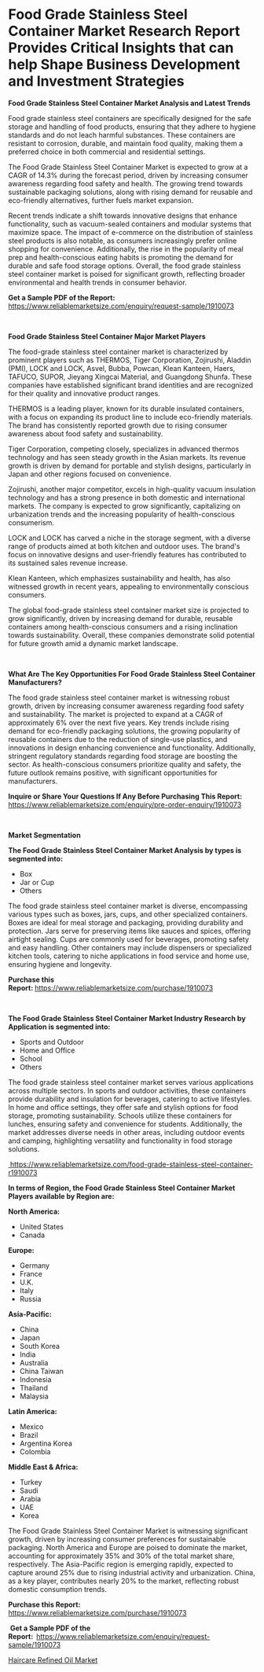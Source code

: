 <p><h1>Food Grade Stainless Steel Container Market Research Report Provides Critical Insights that can help Shape Business Development and Investment Strategies</h1></p><p><strong>Food Grade Stainless Steel Container Market Analysis and Latest Trends</strong></p>
<p><p>Food grade stainless steel containers are specifically designed for the safe storage and handling of food products, ensuring that they adhere to hygiene standards and do not leach harmful substances. These containers are resistant to corrosion, durable, and maintain food quality, making them a preferred choice in both commercial and residential settings.</p><p>The Food Grade Stainless Steel Container Market is expected to grow at a CAGR of 14.3% during the forecast period, driven by increasing consumer awareness regarding food safety and health. The growing trend towards sustainable packaging solutions, along with rising demand for reusable and eco-friendly alternatives, further fuels market expansion. </p><p>Recent trends indicate a shift towards innovative designs that enhance functionality, such as vacuum-sealed containers and modular systems that maximize space. The impact of e-commerce on the distribution of stainless steel products is also notable, as consumers increasingly prefer online shopping for convenience. Additionally, the rise in the popularity of meal prep and health-conscious eating habits is promoting the demand for durable and safe food storage options. Overall, the food grade stainless steel container market is poised for significant growth, reflecting broader environmental and health trends in consumer behavior.</p></p>
<p><strong>Get a Sample PDF of the Report:&nbsp;</strong> <a href="https://www.reliablemarketsize.com/enquiry/request-sample/1910073?utm_campaign=2876&utm_medium=2&utm_source=Github&utm_content=ia&utm_term=06042025&utm_id=food-grade-stainless-steel-container">https://www.reliablemarketsize.com/enquiry/request-sample/1910073</a></p>
<p>&nbsp;</p>
<p><strong>Food Grade Stainless Steel Container Major Market Players</strong></p>
<p><p>The food-grade stainless steel container market is characterized by prominent players such as THERMOS, Tiger Corporation, Zojirushi, Aladdin (PMI), LOCK and LOCK, Asvel, Bubba, Powcan, Klean Kanteen, Haers, TAFUCO, SUPOR, Jieyang Xingcai Material, and Guangdong Shunfa. These companies have established significant brand identities and are recognized for their quality and innovative product ranges.</p><p>THERMOS is a leading player, known for its durable insulated containers, with a focus on expanding its product line to include eco-friendly materials. The brand has consistently reported growth due to rising consumer awareness about food safety and sustainability. </p><p>Tiger Corporation, competing closely, specializes in advanced thermos technology and has seen steady growth in the Asian markets. Its revenue growth is driven by demand for portable and stylish designs, particularly in Japan and other regions focused on convenience.</p><p>Zojirushi, another major competitor, excels in high-quality vacuum insulation technology and has a strong presence in both domestic and international markets. The company is expected to grow significantly, capitalizing on urbanization trends and the increasing popularity of health-conscious consumerism.</p><p>LOCK and LOCK has carved a niche in the storage segment, with a diverse range of products aimed at both kitchen and outdoor uses. The brand's focus on innovative designs and user-friendly features has contributed to its sustained sales revenue increase.</p><p>Klean Kanteen, which emphasizes sustainability and health, has also witnessed growth in recent years, appealing to environmentally conscious consumers.</p><p>The global food-grade stainless steel container market size is projected to grow significantly, driven by increasing demand for durable, reusable containers among health-conscious consumers and a rising inclination towards sustainability. Overall, these companies demonstrate solid potential for future growth amid a dynamic market landscape.</p></p>
<p>&nbsp;</p>
<p><strong>What Are The Key Opportunities For Food Grade Stainless Steel Container Manufacturers?</strong></p>
<p><p>The food grade stainless steel container market is witnessing robust growth, driven by increasing consumer awareness regarding food safety and sustainability. The market is projected to expand at a CAGR of approximately 6% over the next five years. Key trends include rising demand for eco-friendly packaging solutions, the growing popularity of reusable containers due to the reduction of single-use plastics, and innovations in design enhancing convenience and functionality. Additionally, stringent regulatory standards regarding food storage are boosting the sector. As health-conscious consumers prioritize quality and safety, the future outlook remains positive, with significant opportunities for manufacturers.</p></p>
<p><strong>Inquire or Share Your Questions If Any Before Purchasing This Report:</strong> <a href="https://www.reliablemarketsize.com/enquiry/pre-order-enquiry/1910073?utm_campaign=2876&utm_medium=2&utm_source=Github&utm_content=ia&utm_term=06042025&utm_id=food-grade-stainless-steel-container">https://www.reliablemarketsize.com/enquiry/pre-order-enquiry/1910073</a></p>
<p>&nbsp;</p>
<p><strong>Market Segmentation</strong></p>
<p><strong>The Food Grade Stainless Steel Container Market Analysis by types is segmented into:</strong></p>
<p><ul><li>Box</li><li>Jar or Cup</li><li>Others</li></ul></p>
<p><p>The food grade stainless steel container market is diverse, encompassing various types such as boxes, jars, cups, and other specialized containers. Boxes are ideal for meal storage and packaging, providing durability and protection. Jars serve for preserving items like sauces and spices, offering airtight sealing. Cups are commonly used for beverages, promoting safety and easy handling. Other containers may include dispensers or specialized kitchen tools, catering to niche applications in food service and home use, ensuring hygiene and longevity.</p></p>
<p><strong>Purchase this Report:&nbsp;</strong><a href="https://www.reliablemarketsize.com/purchase/1910073?utm_campaign=2876&utm_medium=2&utm_source=Github&utm_content=ia&utm_term=06042025&utm_id=food-grade-stainless-steel-container">https://www.reliablemarketsize.com/purchase/1910073</a></p>
<p>&nbsp;</p>
<p><strong>The Food Grade Stainless Steel Container Market Industry Research by Application is segmented into:</strong></p>
<p><ul><li>Sports and Outdoor</li><li>Home and Office</li><li>School</li><li>Others</li></ul></p>
<p><p>The food grade stainless steel container market serves various applications across multiple sectors. In sports and outdoor activities, these containers provide durability and insulation for beverages, catering to active lifestyles. In home and office settings, they offer safe and stylish options for food storage, promoting sustainability. Schools utilize these containers for lunches, ensuring safety and convenience for students. Additionally, the market addresses diverse needs in other areas, including outdoor events and camping, highlighting versatility and functionality in food storage solutions.</p></p>
<p><a href="https://www.reliablemarketsize.com/food-grade-stainless-steel-container-r1910073?utm_campaign=2876&utm_medium=2&utm_source=Github&utm_content=ia&utm_term=06042025&utm_id=food-grade-stainless-steel-container">&nbsp;https://www.reliablemarketsize.com/food-grade-stainless-steel-container-r1910073</a></p>
<p><strong>In terms of Region, the Food Grade Stainless Steel Container Market Players available by Region are:</strong></p>
<p>
    <p> <strong> North America: </strong>
        <ul>
            <li>United States</li>
            <li>Canada</li>
        </ul>
        </p> 
    <p> <strong> Europe: </strong>
        <ul>
            <li>Germany</li>
            <li>France</li>
            <li>U.K.</li>
            <li>Italy</li>
            <li>Russia</li>
        </ul>
        </p> 
    <p> <strong> Asia-Pacific: </strong>
        <ul>
            <li>China</li>
            <li>Japan</li>
            <li>South Korea</li>
            <li>India</li>
            <li>Australia</li>
            <li>China Taiwan</li>
            <li>Indonesia</li>
            <li>Thailand</li>
            <li>Malaysia</li>
        </ul>
        </p> 
    <p> <strong> Latin America: </strong>
        <ul>
            <li>Mexico</li>
            <li>Brazil</li>
            <li>Argentina Korea</li>
            <li>Colombia</li>
        </ul>
        </p> 
    <p> <strong> Middle East & Africa: </strong>
        <ul>
            <li>Turkey</li>
            <li>Saudi</li>
            <li>Arabia</li>
            <li>UAE</li>
            <li>Korea</li>
        </ul>
    </p>
    </p>
<p><p>The Food Grade Stainless Steel Container Market is witnessing significant growth, driven by increasing consumer preferences for sustainable packaging. North America and Europe are poised to dominate the market, accounting for approximately 35% and 30% of the total market share, respectively. The Asia-Pacific region is emerging rapidly, expected to capture around 25% due to rising industrial activity and urbanization. China, as a key player, contributes nearly 20% to the market, reflecting robust domestic consumption trends.</p></p>
<p><strong>Purchase this Report: </strong><a href="https://www.reliablemarketsize.com/purchase/1910073?utm_campaign=2876&utm_medium=2&utm_source=Github&utm_content=ia&utm_term=06042025&utm_id=food-grade-stainless-steel-container">https://www.reliablemarketsize.com/purchase/1910073</a></p>
<p>&nbsp;<strong>Get a Sample PDF of the Report:&nbsp;&nbsp;</strong><a href="https://www.reliablemarketsize.com/enquiry/request-sample/1910073?utm_campaign=2876&utm_medium=2&utm_source=Github&utm_content=ia&utm_term=06042025&utm_id=food-grade-stainless-steel-container">https://www.reliablemarketsize.com/enquiry/request-sample/1910073</a></p>
<p><strong></strong></p>
<p><p><a href="https://github.com/penglatilles/Market-Research-Report-List-1/blob/main/haircare-refined-oil-market.md?utm_campaign=2876&utm_medium=2&utm_source=Github&utm_content=ia&utm_term=06042025&utm_id=food-grade-stainless-steel-container">Haircare Refined Oil Market</a></p></p>